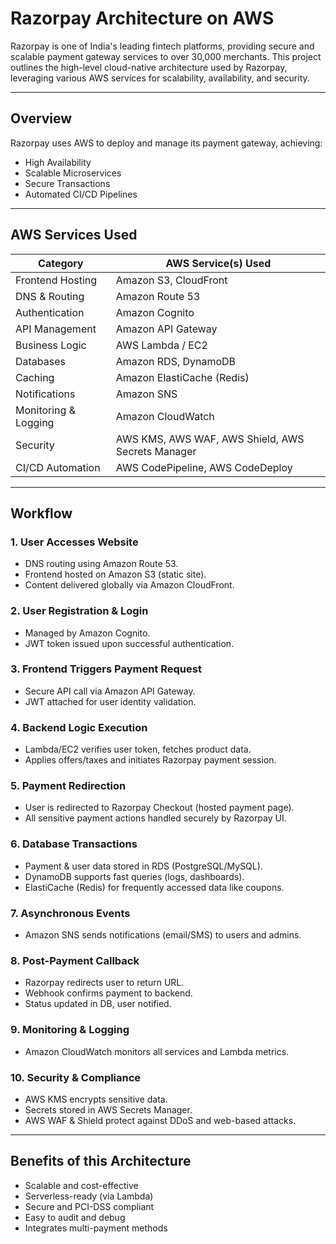 #  Razorpay Architecture on AWS

Razorpay is one of India's leading fintech platforms, providing secure and scalable payment gateway services to over 30,000 merchants. This project outlines the high-level cloud-native architecture used by Razorpay, leveraging various AWS services for scalability, availability, and security.

---

##  Overview

Razorpay uses AWS to deploy and manage its payment gateway, achieving:

- High Availability  
- Scalable Microservices  
- Secure Transactions  
- Automated CI/CD Pipelines

---

##  AWS Services Used

| Category              | AWS Service(s) Used                                   |
|-----------------------|-------------------------------------------------------|
| Frontend Hosting      | Amazon S3, CloudFront                                 |
| DNS & Routing         | Amazon Route 53                                       |
| Authentication        | Amazon Cognito                                        |
| API Management        | Amazon API Gateway                                    |
| Business Logic        | AWS Lambda / EC2                                      |
| Databases             | Amazon RDS, DynamoDB                                  |
| Caching               | Amazon ElastiCache (Redis)                            |
| Notifications         | Amazon SNS                                            |
| Monitoring & Logging  | Amazon CloudWatch                                     |
| Security              | AWS KMS, AWS WAF, AWS Shield, AWS Secrets Manager     |
| CI/CD Automation      | AWS CodePipeline, AWS CodeDeploy                      |

---

##  Workflow

### 1. User Accesses Website
- DNS routing using Amazon Route 53.
- Frontend hosted on Amazon S3 (static site).
- Content delivered globally via Amazon CloudFront.

### 2. User Registration & Login
- Managed by Amazon Cognito.
- JWT token issued upon successful authentication.

### 3. Frontend Triggers Payment Request
- Secure API call via Amazon API Gateway.
- JWT attached for user identity validation.

### 4. Backend Logic Execution
- Lambda/EC2 verifies user token, fetches product data.
- Applies offers/taxes and initiates Razorpay payment session.

### 5. Payment Redirection
- User is redirected to Razorpay Checkout (hosted payment page).
- All sensitive payment actions handled securely by Razorpay UI.

### 6. Database Transactions
- Payment & user data stored in RDS (PostgreSQL/MySQL).
- DynamoDB supports fast queries (logs, dashboards).
- ElastiCache (Redis) for frequently accessed data like coupons.

### 7. Asynchronous Events
- Amazon SNS sends notifications (email/SMS) to users and admins.

### 8. Post-Payment Callback
- Razorpay redirects user to return URL.
- Webhook confirms payment to backend.
- Status updated in DB, user notified.

### 9. Monitoring & Logging
- Amazon CloudWatch monitors all services and Lambda metrics.

### 10. Security & Compliance
- AWS KMS encrypts sensitive data.
- Secrets stored in AWS Secrets Manager.
- AWS WAF & Shield protect against DDoS and web-based attacks.

---

##  Benefits of this Architecture

- Scalable and cost-effective  
- Serverless-ready (via Lambda)  
- Secure and PCI-DSS compliant  
- Easy to audit and debug  
- Integrates multi-payment methods

